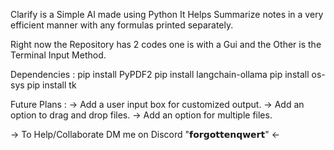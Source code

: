Clarify is a Simple AI made using Python
It Helps Summarize notes in a very efficient manner with any formulas printed separately.

Right now the Repository has 2 codes one is with a Gui and the Other is the Terminal Input Method.

Dependencies :
pip install PyPDF2
pip install langchain-ollama
pip install os-sys
pip install tk

Future Plans :
→ Add a user input box for customized output.
→ Add an option to drag and drop files.
→ Add an option for multiple files.

→ To Help/Collaborate DM me on Discord "𝗳𝗼𝗿𝗴𝗼𝘁𝘁𝗲𝗻𝗾𝘄𝗲𝗿𝘁" ←

